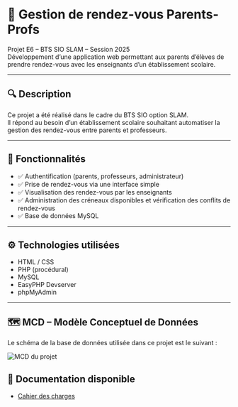 # 📅 Gestion de rendez-vous Parents-Profs

Projet E6 – BTS SIO SLAM – Session 2025  
Développement d’une application web permettant aux parents d’élèves de prendre rendez-vous avec les enseignants d’un établissement scolaire.

---

## 🔍 Description

Ce projet a été réalisé dans le cadre du BTS SIO option SLAM.  
Il répond au besoin d’un établissement scolaire souhaitant automatiser la gestion des rendez-vous entre parents et professeurs.

---

## 🧠 Fonctionnalités

- ✅ Authentification (parents, professeurs, administrateur)
- ✅ Prise de rendez-vous via une interface simple
- ✅ Visualisation des rendez-vous par les enseignants
- ✅ Administration des créneaux disponibles et vérification des conflits de rendez-vous
- ✅ Base de données MySQL

---

## ⚙️ Technologies utilisées

- HTML / CSS
- PHP (procédural)
- MySQL
- EasyPHP Devserver
- phpMyAdmin

---
## 🗺️ MCD – Modèle Conceptuel de Données

Le schéma de la base de données utilisée dans ce projet est le suivant :

![MCD du projet](.doc/mcd.png)


## 📄 Documentation disponible

- [Cahier des charges](./doc/cahier_des_charges.pdf)
